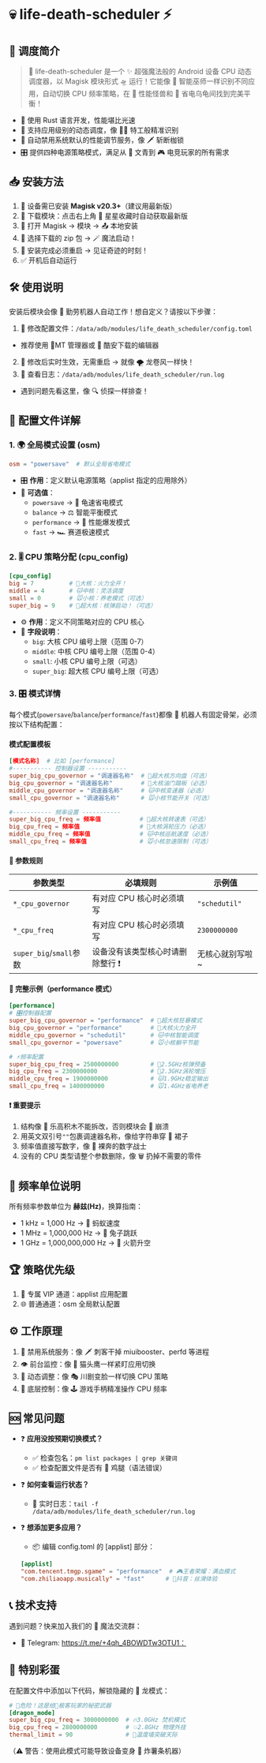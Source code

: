 # 💀 life-death-scheduler ⚡

## 📘 调度简介

> 🔧 life-death-scheduler 是一个 ✨ 超强魔法般的 Android 设备 CPU 动态调度器，以 Magisk 模块形式 🛸 运行！它能像 🔮 智能巫师一样识别不同应用，自动切换 CPU 频率策略，在 🚀 性能怪兽和 🐢 省电乌龟间找到完美平衡！

- 🦾 使用 Rust 语言开发，性能堪比光速
- 🔄 支持应用级别的动态调度，像 🕵️‍♂️ 特工般精准识别
- 🚫 自动禁用系统默认的性能调节服务，像 🗡️ 斩断枷锁
- 🎛️ 提供四种电源策略模式，满足从 📖 文青到 🎮 电竞玩家的所有需求

## 📥 安装方法

1.  🔐 设备需已安装 **Magisk v20.3+**（建议用最新版）
2.  🎁 下载模块：点击右上角 🌟 星星收藏时自动获取最新版
3.  🧙 打开 Magisk → 模块 → 📤 本地安装
4.  📎 选择下载的 zip 包 → 🪄 魔法启动！
5.  🔄 安装完成必须重启 → 见证奇迹的时刻！
6.  ✅ 开机后自动运行

## 🛠️ 使用说明

安装后模块会像 🤖 勤劳机器人自动工作！想自定义？请按以下步骤：

1.  📝 修改配置文件：`/data/adb/modules/life_death_scheduler/config.toml`

- 推荐使用 🏹MT 管理器或 🍜 酷安下载的编辑器

2.  📡 修改后实时生效，无需重启 → 就像 🌪️ 龙卷风一样快！
3.  📜 查看日志：`/data/adb/modules/life_death_scheduler/run.log`

- 遇到问题先看这里，像 🔍 侦探一样排查！

## 📂 配置文件详解

### 1. 🌍 全局模式设置 (osm)

```toml
osm = "powersave"  # 默认全局省电模式
```

- 🎛️ **作用**：定义默认电源策略（applist 指定的应用除外）
- 🌈 **可选值**：
  - `powersave` → 🐢 龟速省电模式
  - `balance` → ⚖️ 智能平衡模式
  - `performance` → 🚀 性能爆发模式
  - `fast` → 🏎️ 赛道极速模式

### 2. 🎚️ CPU 策略分配 (cpu_config)

```toml
[cpu_config]
big = 7          # 🐯大核：火力全开！
middle = 4       # 🐱中核：灵活调度
small = 0        # 🐭小核：养老模式（可选）
super_big = 9    # 🦁超大核：核弹启动！（可选）
```

- ⚙️ **作用**：定义不同策略对应的 CPU 核心
- 🔧 **字段说明**：
  - `big`: 大核 CPU 编号上限（范围 0-7）
  - `middle`: 中核 CPU 编号上限（范围 0-4）
  - `small`: 小核 CPU 编号上限（可选）
  - `super_big`: 超大核 CPU 编号上限（可选）

### 3. 🎛️ 模式详情

每个模式(`powersave`/`balance`/`performance`/`fast`)都像 🤖 机器人有固定骨架，必须按以下结构配置：

#### 模式配置模板

```toml
[模式名称]  # 比如 [performance]
#----------- 控制器设置 -----------
super_big_cpu_governor = "调速器名称"  # 🦁超大核方向盘（可选）
big_cpu_governor = "调速器名称"        # 🐯大核油门踏板（必选）
middle_cpu_governor = "调速器名称"     # 🐱中核变速器（必选）
small_cpu_governor = "调速器名称"      # 🐭小核节能开关（可选）

#----------- 频率设置 -----------
super_big_cpu_freq = 频率值           # 🦁超大核转速表（可选）
big_cpu_freq = 频率值                 # 🐯大核涡轮压力（必选）
middle_cpu_freq = 频率值              # 🐱中核巡航速度（必选）
small_cpu_freq = 频率值               # 🐭小核怠速限制（可选）
```

#### 🚦 参数规则

| 参数类型                | 必填规则                          | 示例值          |
| ----------------------- | --------------------------------- | --------------- |
| `*_cpu_governor`        | 有对应 CPU 核心时必须填写         | `"schedutil"`   |
| `*_cpu_freq`            | 有对应 CPU 核心时必须填写         | `2300000000`    |
| `super_big`/`small`参数 | 设备没有该类型核心时请删除整行 ❗ | 无核心就别写啦~ |

#### 🌰 完整示例（performance 模式）

```toml
[performance]
# 🎛️控制器配置
super_big_cpu_governor = "performance"  # 🦁超大核狂暴模式
big_cpu_governor = "performance"        # 🐯大核火力全开
middle_cpu_governor = "schedutil"       # 🐱中核智能调度
small_cpu_governor = "powersave"        # 🐭小核躺平节能

# ⚡频率配置
super_big_cpu_freq = 2500000000         # 🦁2.5GHz核弹预备
big_cpu_freq = 2300000000               # 🐯2.3GHz涡轮增压
middle_cpu_freq = 1900000000            # 🐱1.9GHz稳定输出
small_cpu_freq = 1400000000             # 🐭1.4GHz省电养老
```

#### ❗ 重要提示

1. 结构像 🧱 乐高积木不能拆改，否则模块会 🤯 崩溃
2. 用英文双引号`""`包裹调速器名称，像给字符串穿 👗 裙子
3. 频率值直接写数字，像 🔢 裸奔的数字战士
4. 没有的 CPU 类型请整个参数删除，像 🗑️ 扔掉不需要的零件

## 📏 频率单位说明

所有频率参数单位为 **赫兹(Hz)**，换算指南：

- 1 kHz = 1,000 Hz → 🐜 蚂蚁速度
- 1 MHz = 1,000,000 Hz → 🐇 兔子跳跃
- 1 GHz = 1,000,000,000 Hz → 🚀 火箭升空

## 🏆 策略优先级

1. 🥇 专属 VIP 通道：applist 应用配置
2. 🌐 普通通道：osm 全局默认配置

## ⚙️ 工作原理

1.  🚫 禁用系统服务：像 🗡️ 刺客干掉 miuibooster、perfd 等进程
2.  👁️ 前台监控：像 🦉 猫头鹰一样紧盯应用切换
3.  🔄 动态调整：像 🎭 川剧变脸一样切换 CPU 策略
4.  📡 底层控制：像 🕹️ 游戏手柄精准操作 CPU 频率

## 🆘 常见问题

- ❓ **应用没按预期切换模式？**

  - ✅ 检查包名：`pm list packages | grep 关键词`
  - ✅ 检查配置文件是否有 🍗 鸡腿（语法错误）

- ❓ **如何查看运行状态？**
  - 📜 实时日志：`tail -f /data/adb/modules/life_death_scheduler/run.log`
- ❓ **想添加更多应用？**
  - 📦 编辑 config.toml 的 [applist] 部分：
  ```toml
  [applist]
  "com.tencent.tmgp.sgame" = "performance"  # 🎮王者荣耀：满血模式
  "com.zhiliaoapp.musically" = "fast"      # 🎵抖音：丝滑体验
  ```

## 📞 技术支持

遇到问题？快来加入我们的 💬 魔法交流群：

- 🔢 Telegram: https://t.me/+4qh_4BOWDTw3OTU1：

## 🎁 特别彩蛋

在配置文件中添加以下代码，解锁隐藏的 🐉 龙模式：

```toml
# 🚨危险！这是给🦸极客玩家的秘密武器
[dragon_mode]
super_big_cpu_freq = 3000000000  # 🔥3.0GHz 焚机模式
big_cpu_freq = 2800000000        # 💥2.8GHz 物理外挂
thermal_limit = 90               # 🌋温度墙突破天际
```

（⚠️ 警告：使用此模式可能导致设备变身 🍟 炸薯条机器）
